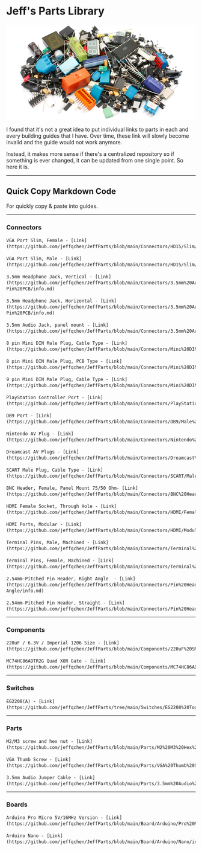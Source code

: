 # Jeff's Parts Library

<img src="./parts.jpg" width="800px" />

I found that it's not a great idea to put individual links to parts in each and every building guides that I have. Over time, these link will slowly become invalid and the guide would not work anymore.

Instead, it makes more sense if there's a centralized repository so if something is ever changed, it can be updated from one single point. So here it is.

------------

## Quick Copy Markdown Code

For quickly copy & paste into guides.

------------

### Connectors
```
VGA Port Slim, Female - [Link](https://github.com/jeffqchen/JeffParts/blob/main/Connectors/HD15/Slim/Female%20PCB/info.md)

VGA Port Slim, Male - [Link](https://github.com/jeffqchen/JeffParts/blob/main/Connectors/HD15/Slim/Male%20PCB/info.md)

3.5mm Headphone Jack, Vertical - [Link](https://github.com/jeffqchen/JeffParts/blob/main/Connectors/3.5mm%20Audio%20Jack/Vertical%205-Pin%20PCB/info.md)

3.5mm Headphone Jack, Horizontal - [Link](https://github.com/jeffqchen/JeffParts/blob/main/Connectors/3.5mm%20Audio%20Jack/Horizontal%203-Pin%20PCB/info.md)

3.5mm Audio Jack, panel mount - [Link](https://github.com/jeffqchen/JeffParts/blob/main/Connectors/3.5mm%20Audio%20Jack/Panel%20Mount/info.md)

8 pin Mini DIN Male Plug, Cable Type - [Link](https://github.com/jeffqchen/JeffParts/blob/main/Connectors/Mini%20DIN/8Pin/Cable/info.md)

8 pin Mini DIN Male Plug, PCB Type - [Link](https://github.com/jeffqchen/JeffParts/blob/main/Connectors/Mini%20DIN/8Pin/Through%20Hole/info.md)

9 pin Mini DIN Male Plug, Cable Type - [Link](https://github.com/jeffqchen/JeffParts/blob/main/Connectors/Mini%20DIN/9Pin/Cable/info.md)

PlayStation Controller Port - [Link](https://github.com/jeffqchen/JeffParts/blob/main/Connectors/PlayStation%20Controller%20Port/info.md)

DB9 Port - [Link](https://github.com/jeffqchen/JeffParts/blob/main/Connectors/DB9/Male%20PCB/info.md)

Nintendo AV Plug - [Link](https://github.com/jeffqchen/JeffParts/blob/main/Connectors/Nintendo%20AV%20Plug/info.md)

Dreamcast AV Plugs - [Link](https://github.com/jeffqchen/JeffParts/blob/main/Connectors/Dreamcast%20AV%20Plug/info.md)

SCART Male Plug, Cable Type - [Link](https://github.com/jeffqchen/JeffParts/blob/main/Connectors/SCART/Male%20Cable/info.md)

BNC Header, Female, Panel Mount 75/50 Ohm- [Link](https://github.com/jeffqchen/JeffParts/blob/main/Connectors/BNC%20Header/Panel%20Mount/Female/info.md)

HDMI Female Socket, Through Hole - [Link](https://github.com/jeffqchen/JeffParts/blob/main/Connectors/HDMI/Female/PCB/info.md)

HDMI Ports, Modular - [Link](https://github.com/jeffqchen/JeffParts/blob/main/Connectors/HDMI/Modular/info.md)

Terminal Pins, Male, Machined - [Link](https://github.com/jeffqchen/JeffParts/blob/main/Connectors/Terminal%20Pins/Machined%20Male/info.md)

Terminal Pins, Female, Machined - [Link](https://github.com/jeffqchen/JeffParts/blob/main/Connectors/Terminal%20Pins/Machined%20Female/info.md)

2.54mm-Pitched Pin Header, Right Angle  - [Link](https://github.com/jeffqchen/JeffParts/blob/main/Connectors/Pin%20Header/2.54mm%20Pitch/Male%20Right-Angle/info.md)

2.54mm-Pitched Pin Header, Straight - [Link](https://github.com/jeffqchen/JeffParts/blob/main/Connectors/Pin%20Header/2.54mm%20Pitch/Male%20Straight/info.md)
```

------------

### Components

```
220uF / 6.3V / Imperial 1206 Size - [Link](https://github.com/jeffqchen/JeffParts/blob/main/Components/220uF%20SMD%20Cap/info.md)

MC74HC86ADTR2G Quad XOR Gate - [Link](https://github.com/jeffqchen/JeffParts/blob/main/Components/MC74HC86ADTR2G%20Quad%20XOR%20Gate/info.md)
```

------------

### Switches

```
EG2208(A) - [Link](https://github.com/jeffqchen/JeffParts/tree/main/Switches/EG2208%20Toggle%20Switch/info.md)

```

------------

### Parts

```
M2/M3 screw and hex nut - [Link](https://github.com/jeffqchen/JeffParts/blob/main/Parts/M2%20M3%20Hex%20Screw%20%26%20Nut/info.md)

VGA Thumb Screw - [Link](https://github.com/jeffqchen/JeffParts/blob/main/Parts/VGA%20Thumb%20Screw/info.md)

3.5mm Audio Jumper Cable - [Link](https://github.com/jeffqchen/JeffParts/blob/main/Parts/3.5mm%20Audio%20Jumper%20Cable/info.md)
```

------------

### Boards

```
Arduino Pro Micro 5V/16MHz Version - [Link](https://github.com/jeffqchen/JeffParts/blob/main/Board/Arduino/Pro%20Micro/5V%2016MHz/info.md)

Arduino Nano - [Link](https://github.com/jeffqchen/JeffParts/blob/main/Board/Arduino/Nano/info.md)
```
